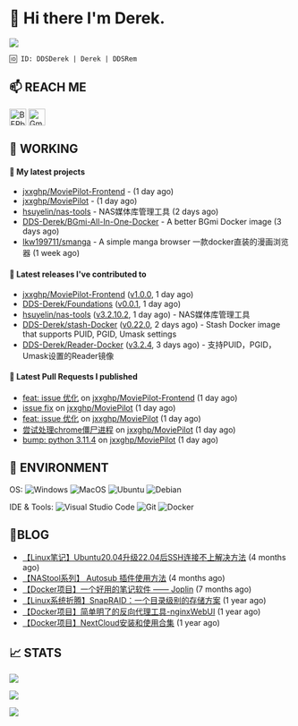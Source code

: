 # 👋 Hi there I'm Derek. 

![](https://raw.githubusercontent.com/BEPb/BEPb/main/src/header_.png)

```
🆔 ID: DDSDerek | Derek | DDSRem
```

## 📫 REACH ME
<p align="left">
<a href="https://twitter.com/ddsrem_derek" target="blank"><img align="center" src="https://raw.githubusercontent.com/BEPb/BEPb/master/assets/twitter.svg" alt="BEPb" height="30" width="30" /></a>
<a href="mailto:ddstomo@gmail.com" target="blank"><img align="center" src="https://raw.githubusercontent.com/BEPb/BEPb/master/assets/gmail.svg" alt="Gmail" height="30" width="30" /></a>
</p>

## 💼 WORKING

#### 🌱 My latest projects


- [jxxghp/MoviePilot-Frontend](https://github.com/jxxghp/MoviePilot-Frontend) -  (1 day ago)
- [jxxghp/MoviePilot](https://github.com/jxxghp/MoviePilot) -  (1 day ago)
- [hsuyelin/nas-tools](https://github.com/hsuyelin/nas-tools) - NAS媒体库管理工具 (2 days ago)
- [DDS-Derek/BGmi-All-In-One-Docker](https://github.com/DDS-Derek/BGmi-All-In-One-Docker) - A better BGmi Docker image (3 days ago)
- [lkw199711/smanga](https://github.com/lkw199711/smanga) - A simple manga browser 一款docker直装的漫画浏览器 (1 week ago)

#### 🔭 Latest releases I've contributed to

- [jxxghp/MoviePilot-Frontend](https://github.com/jxxghp/MoviePilot-Frontend) ([v1.0.0](https://github.com/jxxghp/MoviePilot-Frontend/releases/tag/v1.0.0), 1 day ago)
- [DDS-Derek/Foundations](https://github.com/DDS-Derek/Foundations) ([v0.0.1](https://github.com/DDS-Derek/Foundations/releases/tag/v0.0.1), 1 day ago)
- [hsuyelin/nas-tools](https://github.com/hsuyelin/nas-tools) ([v3.2.10.2](https://github.com/hsuyelin/nas-tools/releases/tag/v3.2.10.2), 1 day ago) - NAS媒体库管理工具
- [DDS-Derek/stash-Docker](https://github.com/DDS-Derek/stash-Docker) ([v0.22.0](https://github.com/DDS-Derek/stash-Docker/releases/tag/v0.22.0), 2 days ago) - Stash Docker image that supports PUID, PGID, Umask settings
- [DDS-Derek/Reader-Docker](https://github.com/DDS-Derek/Reader-Docker) ([v3.2.4](https://github.com/DDS-Derek/Reader-Docker/releases/tag/v3.2.4), 3 days ago) - 支持PUID，PGID，Umask设置的Reader镜像

#### 🔨 Latest Pull Requests I published

- [feat: issue 优化](https://github.com/jxxghp/MoviePilot-Frontend/pull/20) on [jxxghp/MoviePilot-Frontend](https://github.com/jxxghp/MoviePilot-Frontend) (1 day ago)
- [issue fix](https://github.com/jxxghp/MoviePilot/pull/100) on [jxxghp/MoviePilot](https://github.com/jxxghp/MoviePilot) (1 day ago)
- [feat: issue 优化](https://github.com/jxxghp/MoviePilot/pull/99) on [jxxghp/MoviePilot](https://github.com/jxxghp/MoviePilot) (1 day ago)
- [尝试处理chrome僵尸进程](https://github.com/jxxghp/MoviePilot/pull/97) on [jxxghp/MoviePilot](https://github.com/jxxghp/MoviePilot) (1 day ago)
- [bump: python 3.11.4](https://github.com/jxxghp/MoviePilot/pull/87) on [jxxghp/MoviePilot](https://github.com/jxxghp/MoviePilot) (1 day ago)

## 🔧 ENVIRONMENT
OS:
![Windows](https://img.shields.io/badge/-Windows-0078D6?style=flat-square&logo=windows&logoColor=white)
![MacOS](https://img.shields.io/badge/-Mac_OS-AAA?style=flat-square&logo=macos&logoColor=white)
![Ubuntu](https://img.shields.io/badge/-Ubuntu-DD4814?style=flat-square&logo=ubuntu&logoColor=white)
![Debian](https://img.shields.io/badge/-Debian-73BA25?style=flat-square&logo=debian&logoColor=white)  

IDE & Tools:
![Visual Studio Code](https://img.shields.io/badge/-Visual_Studio_Code-007ACC?style=flat-square&logo=visual-studio-code&logoColor=white)
![Git](https://img.shields.io/badge/-Git-F05032?style=flat-square&logo=git&logoColor=white)
![Docker](https://img.shields.io/badge/-Docker-2496ed?style=flat-square&logo=Docker&logoColor=white)

## 📜BLOG

- [【Linux笔记】Ubuntu20.04升级22.04后SSH连接不上解决方法](https://blog.ddsrem.com/archives/fix-ubuntu2204-ssh) (4 months ago)
- [【NAStool系列】 Autosub 插件使用方法](https://blog.ddsrem.com/archives/nastool-autosub-use-way) (4 months ago)
- [【Docker项目】一个好用的笔记软件 —— Joplin](https://blog.ddsrem.com/archives/joplin) (7 months ago)
- [【Linux系统折腾】SnapRAID：一个目录级别的存储方案](https://blog.ddsrem.com/archives/snapraid) (1 year ago)
- [【Docker项目】简单明了的反向代理工具-nginxWebUI](https://blog.ddsrem.com/archives/nginxwebui) (1 year ago)
- [【Docker项目】NextCloud安装和使用合集](https://blog.ddsrem.com/archives/nextcloud) (1 year ago)

## 📈 STATS

![](https://github-readme-stats.vercel.app/api?username=DDSDerek&show_icons=true&theme=radical)

![](https://github-readme-stats.vercel.app/api?username=DDSRem&show_icons=true&theme=dark)

![](https://raw.githubusercontent.com/BEPb/BEPb/main/assets/Bottom_down.svg)
